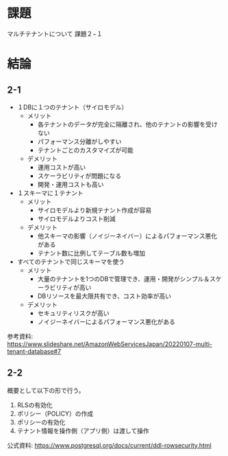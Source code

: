 
# 課題

マルチテナントについて
課題２−１

# 結論

## 2-1

- １DBに１つのテナント（サイロモデル）
  - メリット
    - 各テナントのデータが完全に隔離され、他のテナントの影響を受けない
    - パフォーマンス分離がしやすい
    - テナントごとのカスタマイズが可能
  - デメリット
    - 運用コストが高い
    - スケーラビリティが問題になる
    - 開発・運用コストも高い
- １スキーマに１テナント
  - メリット
    - サイロモデルより新規テナント作成が容易
    - サイロモデルよりコスト削減
  - デメリット
    - 他スキーマの影響（ノイジーネイバー）によるパフォーマンス悪化がある
    - テナント数に比例してテーブル数も増加
- すべてのテナントで同じスキーマを使う
  - メリット
    - 大量のテナントを1つのDBで管理でき、運用・開発がシンプル＆スケーラビリティが高い
    - DBリソースを最大限共有でき、コスト効率が高い
  - デメリット
    - セキュリティリスクが高い
    - ノイジーネイバーによるパフォーマンス悪化がある

参考資料: <https://www.slideshare.net/AmazonWebServicesJapan/20220107-multi-tenant-database#7>

## 2-2

概要として以下の形で行う。

1. RLSの有効化
2. ポリシー（POLICY）の作成
3. ポリシーの有効化
4. テナント情報を操作側（アプリ側）は渡して操作

公式資料: <https://www.postgresql.org/docs/current/ddl-rowsecurity.html>
